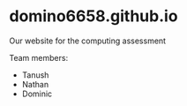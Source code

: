 # domino6658.github.io

Our website for the computing assessment

Team members:
- Tanush
- Nathan
- Dominic